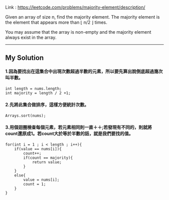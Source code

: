 Link : https://leetcode.com/problems/majority-element/description/

Given an array of size n, find the majority element. The majority element is the element that appears more than ⌊ n/2 ⌋ times.

You may assume that the array is non-empty and the majority element always exist in the array.

-------------------------------
## My Solution
#### 1.因為要找出在這集合中出現次數超過半數的元素，所以要先算出說倒底超過幾次叫半數。
    int length = nums.length;
    int majority = length / 2 +1;

#### 2.先將此集合做排序，這樣方便統計次數。
    Arrays.sort(nums);
    
#### 3.用個迴圈檢查每個元素，若元素相同則一直＋＋;若發現有不同的，則就將count還原成1。若count大於等於半數的話，就是我們要找的值。
    for(int i = 1 ; i < length ; i++){
        if(value == nums[i]){
            count++;
            if(count == majority){
                return value;
            }
        }
        else{
            value = nums[i];
            count = 1;
        }
    }

